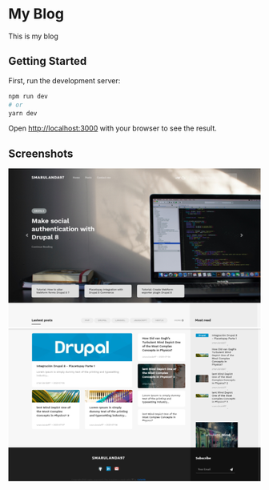 # My Blog

This is my blog

## Getting Started

First, run the development server:

```bash
npm run dev
# or
yarn dev
```

Open [http://localhost:3000](http://localhost:3000) with your browser to see the result.

## Screenshots

![Screenshot](./.readme-statics/blog_image1.png)
![Screenshot](./.readme-statics/blog_image2.png)
